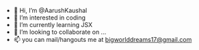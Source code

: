 - 👋 Hi, I’m @AarushKaushal
- 👀 I’m interested in coding
- 🌱 I’m currently learning JSX
- 💞️ I’m looking to collaborate on ...
- 📫 you can mail/hangouts me at bigworlddreams17@gmail.com

<!---
AarushKaushal/AarushKaushal is a ✨ special ✨ repository because its `README.md` (this file) appears on your GitHub profile.
You can click the Preview link to take a look at your changes.
--->
